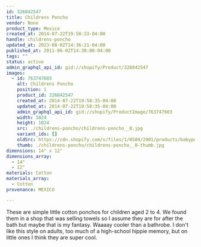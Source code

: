 ```yaml
---
id: 326842547
title: Childrens Poncho
vendor: None
product_type: Mexico
created_at: 2014-07-22T19:58:33-04:00
handle: childrens-poncho
updated_at: 2023-08-02T14:36:21-04:00
published_at: 2011-06-02T14:30:00-04:00
tags: ""
status: active
admin_graphql_api_id: gid://shopify/Product/326842547
images:
  - id: 763747603
    alt: Childrens Poncho
    position: 1
    product_id: 326842547
    created_at: 2014-07-22T19:58:35-04:00
    updated_at: 2014-07-22T19:58:35-04:00
    admin_graphql_api_id: gid://shopify/ProductImage/763747603
    width: 1024
    height: 1024
    src: ./childrens-poncho/childrens-poncho__0.jpg
    variant_ids: []
    oldSrc: https://cdn.shopify.com/s/files/1/0589/2901/products/babyponcho.tif.jpeg?v=1406073515
    thumb: ./childrens-poncho/childrens-poncho__0-thumb.jpg
dimensions: 14" x 12"
dimensions_array:
  - 14"
  - 12"
materials: Cotton
materials_array:
  - Cotton
provenance: MEXICO

---
```


These are simple little cotton ponchos for children aged 2 to 4. We found them in a shop that was selling towels so I assume they are for after the bath but maybe that is my fantasy. Waaaay cooler than a bathrobe. I don't like this style on adults, too much of a high\-school hippie memory, but on little ones I think they are super cool.